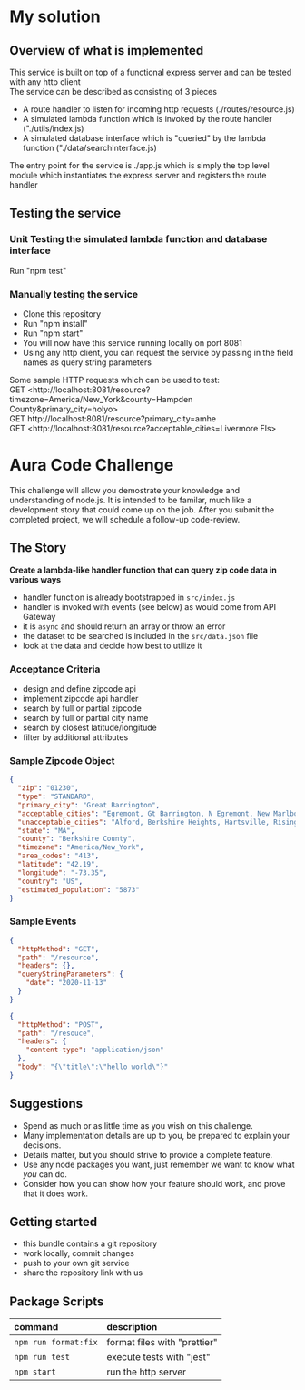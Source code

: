 # My solution
## Overview of what is implemented
This service is built on top of a functional express server and can be tested with any http client <br/>
The service can be described as consisting of 3 pieces
- A route handler to listen for incoming http requests (./routes/resource.js)
- A simulated lambda function which is invoked by the route handler ("./utils/index.js)
- A simulated database interface which is "queried" by the lambda function ("./data/searchInterface.js)

The entry point for the service is ./app.js which is simply the top level module which instantiates the express server
and registers the route handler

## Testing the service
### Unit Testing the simulated lambda function and database interface
Run "npm test"

### Manually testing the service
- Clone this repository
- Run "npm install"
- Run "npm start"
- You will now have this service running locally on port 8081
- Using any http client, you can request the service by passing in the field names as query string parameters

Some sample HTTP requests which can be used to test: <br/>
GET <http://localhost:8081/resource?timezone=America/New_York&county=Hampden County&primary_city=holyo><br/>
GET http://localhost:8081/resource?primary_city=amhe<br/>
GET <http://localhost:8081/resource?acceptable_cities=Livermore Fls><br/>


# Aura Code Challenge

This challenge will allow you demostrate your knowledge and understanding of node.js.
It is intended to be familar, much like a development story that could come up on the job.
After you submit the completed project, we will schedule a follow-up code-review.

## The Story

**Create a lambda-like handler function that can query zip code data in various ways**

- handler function is already bootstrapped in `src/index.js`
- handler is invoked with events (see below) as would come from API Gateway
- it is `async` and should return an array or throw an error
- the dataset to be searched is included in the `src/data.json` file
- look at the data and decide how best to utilize it

### Acceptance Criteria

- design and define zipcode api
- implement zipcode api handler
- search by full or partial zipcode
- search by full or partial city name
- search by closest latitude/longitude
- filter by additional attributes

### Sample Zipcode Object

```json
{
  "zip": "01230",
  "type": "STANDARD",
  "primary_city": "Great Barrington",
  "acceptable_cities": "Egremont, Gt Barrington, N Egremont, New Marlboro, New Marlborou, New Marlborough, North Egremont, Simons Rock",
  "unacceptable_cities": "Alford, Berkshire Heights, Hartsville, Risingdale, Van Deusenville",
  "state": "MA",
  "county": "Berkshire County",
  "timezone": "America/New_York",
  "area_codes": "413",
  "latitude": "42.19",
  "longitude": "-73.35",
  "country": "US",
  "estimated_population": "5873"
}
```

### Sample Events

```json
{
  "httpMethod": "GET",
  "path": "/resource",
  "headers": {},
  "queryStringParameters": {
    "date": "2020-11-13"
  }
}
```

```json
{
  "httpMethod": "POST",
  "path": "/resouce",
  "headers": {
    "content-type": "application/json"
  },
  "body": "{\"title\":\"hello world\"}"
}
```

## Suggestions

- Spend as much or as little time as you wish on this challenge.
- Many implementation details are up to you, be prepared to explain your decisions.
- Details matter, but you should strive to provide a complete feature.
- Use any node packages you want, just remember we want to know what _you_ can do.
- Consider how you can show how your feature should work, and prove that it does work.

## Getting started

- this bundle contains a git repository
- work locally, commit changes
- push to your own git service
- share the repository link with us

## Package Scripts

| command              | description                  |
| :------------------- | :--------------------------- |
| `npm run format:fix` | format files with "prettier" |
| `npm run test`       | execute tests with "jest"    |
| `npm start`          | run the http server          |